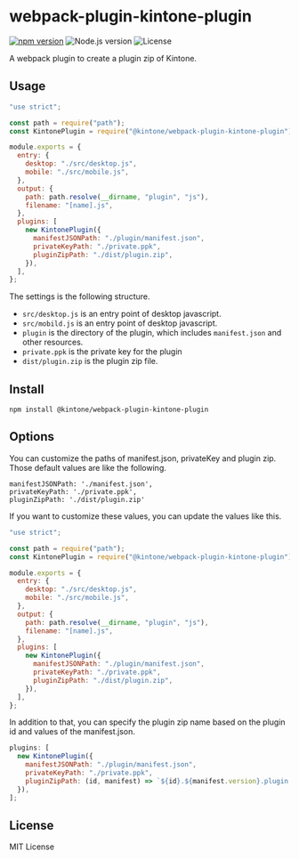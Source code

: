 # webpack-plugin-kintone-plugin

[![npm version](https://badge.fury.io/js/%40kintone%2Fwebpack-plugin-kintone-plugin.svg)](https://badge.fury.io/js/%40kintone%2Fwebpack-plugin-kintone-plugin)
![Node.js version](https://img.shields.io/badge/dynamic/json.svg?url=https://raw.githubusercontent.com/kintone/js-sdk/main/packages/webpack-plugin-kintone-plugin/package.json&label=node&query=$.engines.node&colorB=blue)
![License](https://img.shields.io/npm/l/@kintone/webpack-plugin-kintone-plugin.svg)

A webpack plugin to create a plugin zip of Kintone.

## Usage

```js
"use strict";

const path = require("path");
const KintonePlugin = require("@kintone/webpack-plugin-kintone-plugin");

module.exports = {
  entry: {
    desktop: "./src/desktop.js",
    mobile: "./src/mobile.js",
  },
  output: {
    path: path.resolve(__dirname, "plugin", "js"),
    filename: "[name].js",
  },
  plugins: [
    new KintonePlugin({
      manifestJSONPath: "./plugin/manifest.json",
      privateKeyPath: "./private.ppk",
      pluginZipPath: "./dist/plugin.zip",
    }),
  ],
};
```

The settings is the following structure.

- `src/desktop.js` is an entry point of desktop javascript.
- `src/mobild.js` is an entry point of desktop javascript.
- `plugin` is the directory of the plugin, which includes `manifest.json` and other resources.
- `private.ppk` is the private key for the plugin
- `dist/plugin.zip` is the plugin zip file.

## Install

```
npm install @kintone/webpack-plugin-kintone-plugin
```

## Options

You can customize the paths of manifest.json, privateKey and plugin zip.
Those default values are like the following.

```
manifestJSONPath: './manifest.json',
privateKeyPath: './private.ppk',
pluginZipPath: './dist/plugin.zip'
```

If you want to customize these values, you can update the values like this.

```js
"use strict";

const path = require("path");
const KintonePlugin = require("@kintone/webpack-plugin-kintone-plugin");

module.exports = {
  entry: {
    desktop: "./src/desktop.js",
    mobile: "./src/mobile.js",
  },
  output: {
    path: path.resolve(__dirname, "plugin", "js"),
    filename: "[name].js",
  },
  plugins: [
    new KintonePlugin({
      manifestJSONPath: "./plugin/manifest.json",
      privateKeyPath: "./private.ppk",
      pluginZipPath: "./dist/plugin.zip",
    }),
  ],
};
```

In addition to that, you can specify the plugin zip name based on the plugin id and values of the manifest.json.

```js
plugins: [
  new KintonePlugin({
    manifestJSONPath: "./plugin/manifest.json",
    privateKeyPath: "./private.ppk",
    pluginZipPath: (id, manifest) => `${id}.${manifest.version}.plugin.zip`,
  }),
];
```

## License

MIT License
